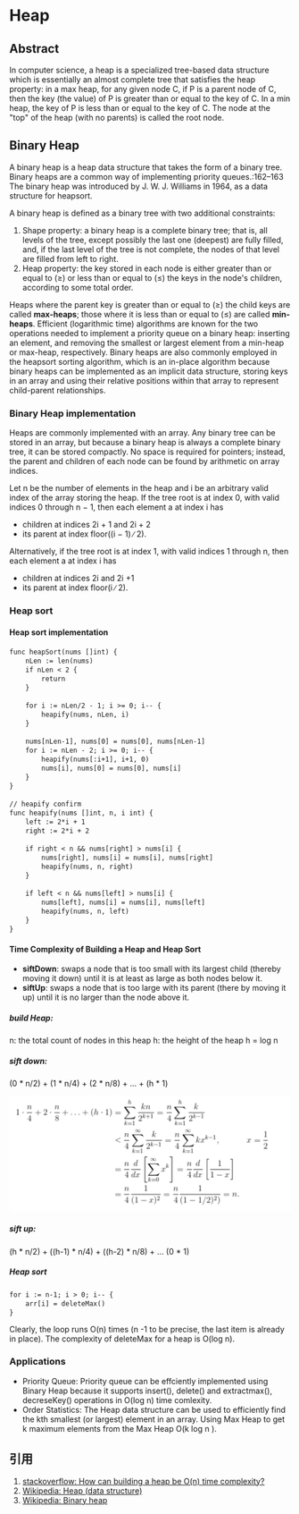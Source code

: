 # Heap

## Abstract

In computer science, a heap is a specialized tree-based data structure which is essentially an almost complete tree that satisfies the heap property: in a max heap, for any given node C, if P is a parent node of C, then the key (the value) of P is greater than or equal to the key of C. In a min heap, the key of P is less than or equal to the key of C. The node at the "top" of the heap (with no parents) is called the root node.

## Binary Heap

A binary heap is a heap data structure that takes the form of a binary tree. Binary heaps are a common way of implementing priority queues.:162–163 The binary heap was introduced by J. W. J. Williams in 1964, as a data structure for heapsort.

A binary heap is defined as a binary tree with two additional constraints:

1. Shape property: a binary heap is a complete binary tree; that is, all levels of the tree, except possibly the last one (deepest) are fully filled, and, if the last level of the tree is not complete, the nodes of that level are filled from left to right.
1. Heap property: the key stored in each node is either greater than or equal to (≥) or less than or equal to (≤) the keys in the node's children, according to some total order.

Heaps where the parent key is greater than or equal to (≥) the child keys are called **max-heaps**; those where it is less than or equal to (≤) are called **min-heaps**. Efficient (logarithmic time) algorithms are known for the two operations needed to implement a priority queue on a binary heap: inserting an element, and removing the smallest or largest element from a min-heap or max-heap, respectively. Binary heaps are also commonly employed in the heapsort sorting algorithm, which is an in-place algorithm because binary heaps can be implemented as an implicit data structure, storing keys in an array and using their relative positions within that array to represent child-parent relationships.

### Binary Heap implementation

Heaps are commonly implemented with an array. Any binary tree can be stored in an array, but because a binary heap is always a complete binary tree, it can be stored compactly. No space is required for pointers; instead, the parent and children of each node can be found by arithmetic on array indices. 

Let n be the number of elements in the heap and i be an arbitrary valid index of the array storing the heap. If the tree root is at index 0, with valid indices 0 through n − 1, then each element a at index i has
- children at indices 2i + 1 and 2i + 2
- its parent at index floor((i − 1) ∕ 2).

Alternatively, if the tree root is at index 1, with valid indices 1 through n, then each element a at index i has

- children at indices 2i and 2i +1
- its parent at index floor(i ∕ 2).

### Heap sort

#### Heap sort implementation

```
func heapSort(nums []int) {
	nLen := len(nums)
	if nLen < 2 {
		return
	}

	for i := nLen/2 - 1; i >= 0; i-- {
		heapify(nums, nLen, i)
	}

	nums[nLen-1], nums[0] = nums[0], nums[nLen-1]
	for i := nLen - 2; i >= 0; i-- {
		heapify(nums[:i+1], i+1, 0)
		nums[i], nums[0] = nums[0], nums[i]
	}
}

// heapify confirm
func heapify(nums []int, n, i int) {
	left := 2*i + 1
	right := 2*i + 2

	if right < n && nums[right] > nums[i] {
		nums[right], nums[i] = nums[i], nums[right]
		heapify(nums, n, right)
	}

	if left < n && nums[left] > nums[i] {
		nums[left], nums[i] = nums[i], nums[left]
		heapify(nums, n, left)
	}
}

```

#### Time Complexity of Building a Heap and Heap Sort

- **siftDown**: swaps a node that is too small with its largest child (thereby moving it down) until it is at least as large as both nodes below it.
- **siftUp**: swaps a node that is too large with its parent (there by moving it up) until it is no larger than the node above it.

##### build Heap:

n: the total count of nodes in this heap
h: the height of the heap
h = log n

##### sift down: 

(0 * n/2) + (1 * n/4) + (2 * n/8) + ... + (h * 1) 

![img](images/heap/1.png)

##### sift up:

(h * n/2) + ((h-1) * n/4) + ((h-2) * n/8) + ... (0 * 1)

##### Heap sort								

```
for i := n-1; i > 0; i-- {
    arr[i] = deleteMax()
}
```

Clearly, the loop runs O(n) times (n -1 to be precise, the last item is already in place). The complexity of deleteMax for a heap is  O(log n). 

### Applications

- Priority Queue: Priority queue can be effciently implemented using Binary Heap because it supports insert(), delete() and extractmax(), decreseKey() operations in O(log n) time comlexity.
- Order Statistics: The Heap data structure can be used to efficiently find the kth smallest (or largest) element in an array. Using Max Heap to get  k maximum elements from  the Max Heap O(k log n ).

## 引用

1. [stackoverflow: How can building a heap be O(n) time complexity?](https://stackoverflow.com/questions/9755721/how-can-building-a-heap-be-on-time-complexity)
1. [Wikipedia: Heap (data structure)](https://en.wikipedia.org/wiki/Heap_(data_structure))
1. [Wikipedia: Binary heap](https://en.wikipedia.org/wiki/Binary_heap)